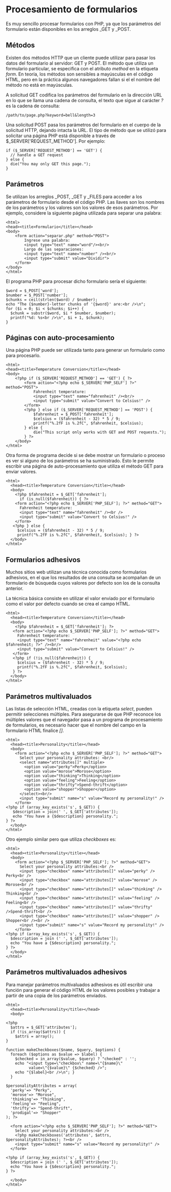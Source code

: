 # Procesamiento de formularios

Es muy sencillo procesar formularios con PHP, ya que los parámetros del formulario están disponibles en los arreglos \_GET y \_POST.

## Métodos

Existen dos métodos HTTP que un cliente puede utilizar para pasar los datos del formulario al servidor: GET y POST. El método que utiliza un formulario particular, se especifica con el atributo *method* en la etiqueta *form*. En teoría, los métodos son sensibles a mayúsculas en el código HTML, pero en la práctica algunos navegadores fallan si el el nombre del método no está en mayúsculas.

A solicitud GET codifica los parámetros del formulario en la dirección URL en lo que se llama una cadena de consulta, el texto que sigue al carácter *?* es la cadena de consulta:

	/path/to/page.php?keyword=bell&length=3

Una solicitud POST pasa los parámetros del formulario en el cuerpo de la solicitud HTTP, dejando intacta la URL. El tipo de método que se utilizó para solicitar una página PHP está disponible a través de $_SERVER['REQUEST_METHOD']. Por ejemplo:

	if ($_SERVER['REQUEST_METHOD'] == 'GET') {
	  // handle a GET request
	} else {
	  die("You may only GET this page.");
	}
## Parámetros
Se utilizan los arreglos \_POST, \_GET y \_FILES para acceder a los parámetros de formulario desde el código PHP. Las llaves son los nombres de los parámetros y los valores son los valores de esos parámetros. Por ejemplo, considere la siguiente página utilizada para separar una palabra:

	<html>
	<head><title>Formulario</title></head>
	<body>
		<form action="separar.php" method="POST">
			Ingrese una palabra:
			<input type="text" name="word"/><br/>
			Largo de las separaciones:
			<input type="text" name="number" /><br/>
			<input type="submit" value="Dividir">
		</form>
	</body>
	</html>

El programa PHP para procesar dicho formulario sería el siguiente:

	$word = $_POST['word']; 
	$number = $_POST['number'];
	$chunks = ceil(strlen($word) / $number);
	echo "The {$number}-letter chunks of '{$word}' are:<br />\n";
	for ($i = 0; $i < $chunks; $i++) {
	  $chunk = substr($word, $i * $number, $number);
	  printf("%d: %s<br />\n", $i + 1, $chunk);
	}
## Páginas con auto-procesamiento
Una página PHP puede ser utilizada tanto para generar un formulario como para procesarlo.

	<html>
	<head><title>Temperature Conversion</title></head>
	<body>
		<?php if ($_SERVER['REQUEST_METHOD'] == 'GET') { ?>
			<form action="<?php echo $_SERVER['PHP_SELF'] ?>" method="POST">
				Fahrenheit temperature:
				<input type="text" name="fahrenheit" /><br/>
				<input type="submit" value="Convert to Celsius!" />
			</form>
			<?php } else if ($_SERVER['REQUEST_METHOD'] == 'POST') {
				$fahrenheit = $_POST['fahrenheit'];
				$celsius = ($fahrenheit - 32) * 5 / 9;
				printf("%.2fF is %.2fC", $fahrenheit, $celsius);
			} else {
				die("This script only works with GET and POST requests.");
			} ?>
		</body>
	</html>

Otra forma de programa decide si se debe mostrar un formulario o proceso es ver si alguno de los parámetros se ha suministrado. Esto le permite escribir una página de auto-procesamiento que utiliza el método GET para enviar valores.

	<html>
	  <head><title>Temperature Conversion</title></head>
	  <body>
	    <?php $fahrenheit = $_GET['fahrenheit'];
	      if (is_null($fahrenheit)) { ?>
	    <form action="<?php echo $_SERVER['PHP_SELF']; ?>" method="GET">
	      Fahrenheit temperature:
	      <input type="text" name="fahrenheit" /><br /> 
		  <input type="submit" value="Convert to Celsius!" />
	    </form>
	   <?php } else {
	     $celsius = ($fahrenheit - 32) * 5 / 9;
	     printf("%.2fF is %.2fC", $fahrenheit, $celsius); } ?>
	  </body> 
	</html>

## Formularios adhesivos

Muchos sitios web utilizan una técnica conocida como formularios adhesivos, en el que los resultados de una consulta se acompañan de un formulario de búsqueda cuyos valores por defecto son los de la consulta anterior.

La técnica básica consiste en utilizar el valor enviado por el formulario como el valor por defecto cuando se crea el campo HTML.

	<html>
	  <head><title>Temperature Conversion</title></head>
	  <body>
	    <?php $fahrenheit = $_GET['fahrenheit']; ?>
	   <form action="<?php echo $_SERVER['PHP_SELF']; ?>" method="GET">
	     Fahrenheit temperature:
	     <input type="text" name="fahrenheit" value="<?php echo $fahrenheit; ?>" /><br/>
	     <input type="submit" value="Convert to Celsius!" />
	   </form>
	   <?php if (!is_null($fahrenheit)) {
	     $celsius = ($fahrenheit - 32) * 5 / 9; 
		 printf("%.2fF is %.2fC", $fahrenheit, $celsius);
	   } ?> 
	  </body>
	</html>

## Parámetros multivaluados

Las listas de selección HTML, creadas con la etiqueta *select*, pueden permitir selecciones múltiples. Para asegurarse de que PHP reconoce los múltiples valores que el navegador pasa a un programa de procesamiento de formularios, es necesario hacer que el nombre del campo en la formulario HTML finalice *[]*.

	<html>
	  <head><title>Personality</title></head>
	  <body>
	    <form action="<?php echo $_SERVER['PHP_SELF']; ?>" method="GET"> 
	      Select your personality attributes: <br/>
	      <select name="attributes[]" multiple>
	        <option value="perky">Perky</option>
	        <option value="morose">Morose</option>
	        <option value="thinking">Thinking</option>
	        <option value="feeling">Feeling</option>
	        <option value="thrifty">Spend-thrift</option>
	        <option value="shopper">Shopper</option>
	      </select><br/>
	      <input type="submit" name="s" value="Record my personality!" />
	    </form>
	<?php if (array_key_exists('s', $_GET)) { 
	   $description = join(' ', $_GET['attributes']);
	   echo "You have a {$description} personality.";
	} ?> 
	  </body>
	</html>
	
Otro ejemplo similar pero que utiliza *checkboxes* es:

	<html>
	  <head><title>Personality</title></head>
	  <body>
	    <form action="<?php $_SERVER['PHP_SELF']; ?>" method="GET">
	      Select your personality attributes:<br />
	      <input type="checkbox" name="attributes[]" value="perky" /> Perky<br />
	      <input type="checkbox" name="attributes[]" value="morose" /> Morose<br />
	      <input type="checkbox" name="attributes[]" value="thinking" /> Thinking<br />
	      <input type="checkbox" name="attributes[]" value="feeling" /> Feeling<br />
	      <input type="checkbox" name="attributes[]" value="thrifty" />Spend-thrift<br />
	      <input type="checkbox" name="attributes[]" value="shopper" /> Shopper<br /><br />
	      <input type="submit" name="s" value="Record my personality!" />
	    </form>
	<?php if (array_key_exists('s', $_GET)) { 
	  $description = join (' ', $_GET['attributes']); 
	  echo "You have a {$description} personality.";
	} ?> 
	  </body>
	</html>
	
## Parámetros multivaluados adhesivos

Para manejar parámetros multivaluados adhesivos es útil escribir una función para generar el código HTML de los valores posibles y trabajar a partir de una copia de los parámetros enviados.

	<html>
	  <head><title>Personality</title></head>
	  <body>
	
	<?php
	  $attrs = $_GET['attributes'];
	  if (!is_array($attrs)) {
	    $attrs = array();
	}
	
	function makeCheckboxes($name, $query, $options) {
	  foreach ($options as $value => $label) {
	    $checked = in_array($value, $query) ? "checked" : '';
	    echo "<input type=\"checkbox\" name=\"{$name}\" 
	          value=\"{$value}\" {$checked} />";
	    echo "{$label}<br />\n"; }
	  }
	
	$personalityAttributes = array(
	  'perky'=> "Perky",
	  'morose'=> "Morose",
	  'thinking'=> "Thinking",
	  'feeling'=> "Feeling",
	  'thrifty'=> "Spend-thrift",
	  'prodigal'=> "Shopper"
	); ?>
	
	  <form action="<?php echo $_SERVER['PHP_SELF']; ?>" method="GET">
	    Select your personality attributes:<br />
	    <?php makeCheckboxes('attributes', $attrs, $personalityAttributes); ?><br />
	    <input type="submit" name="s" value="Record my personality!" />
	  </form>
	
	<?php if (array_key_exists('s', $_GET)) { 
	  $description = join (' ', $_GET['attributes']);
	  echo "You have a {$description} personality.";
	} ?>
	
	  </body>
	</html>

